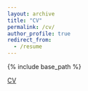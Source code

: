 ```yaml
---
layout: archive
title: "CV"
permalink: /cv/
author_profile: true
redirect_from:
  - /resume
---
```


{% include base_path %}

[CV](https://github.com/khoffm4/KenHoff/files/CV-5.pdf)
